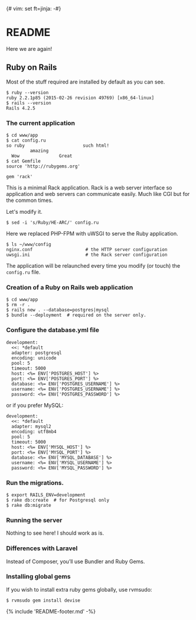 {# vim: set ft=jinja: -#}
# README

Here we are again!

## Ruby on Rails

Most of the stuff required are installed by default as you can see.

    $ ruby --version
    ruby 2.2.1p85 (2015-02-26 revision 49769) [x86_64-linux]
    $ rails --version
    Rails 4.2.5

### The current application

    $ cd www/app
    $ cat config.ru
    so ruby                      such html!
             amazing
      Wow               Great
    $ cat Gemfile
    source 'http://rubygems.org'

    gem 'rack'

This is a minimal Rack application. Rack is a web server interface so
application and web servers can communicate easily. Much like CGI but for the
common times.

Let's modify it.

    $ sed -i 's/Ruby/HE-ARC/' config.ru

Here we replaced PHP-FPM with uWSGI to serve the Ruby application.

    $ ls ~/www/config
    nginx.conf                    # the HTTP server configuration
    uwsgi.ini                     # the Rack server configuration

The application will be relaunched every time you modify (or touch) the
`config.ru` file.

### Creation of a Ruby on Rails web application

    $ cd www/app
    $ rm -r .
    $ rails new . --database=postgres|mysql
    $ bundle --deployment  # required on the server only.

### Configure the database.yml file

    development:
      <<: *default
      adapter: postgresql
      encoding: unicode
      pool: 5
      timeout: 5000
      host: <%= ENV['POSTGRES_HOST'] %>
      port: <%= ENV['POSTGRES_PORT'] %>
      database: <%= ENV['POSTGRES_USERNAME'] %>
      username: <%= ENV['POSTGRES_USERNAME'] %>
      password: <%= ENV['POSTGRES_PASSWORD'] %>

or if you prefer MySQL:

    development:
      <<: *default
      adapter: mysql2
      encoding: utf8mb4
      pool: 5
      timeout: 5000
      host: <%= ENV['MYSQL_HOST'] %>
      port: <%= ENV['MYSQL_PORT'] %>
      database: <%= ENV['MYSQL_DATABASE'] %>
      username: <%= ENV['MYSQL_USERNAME'] %>
      password: <%= ENV['MYSQL_PASSWORD'] %>


### Run the migrations.

    $ export RAILS_ENV=development
    $ rake db:create  # for Postgresql only
    $ rake db:migrate


### Running the server

Nothing to see here! I should work as is.

### Differences with Laravel

Instead of Composer, you’ll use Bundler and Ruby Gems.

### Installing global gems

If you wish to install extra ruby gems globally, use rvmsudo:

    $ rvmsudo gem install devise


{% include 'README-footer.md' -%}
